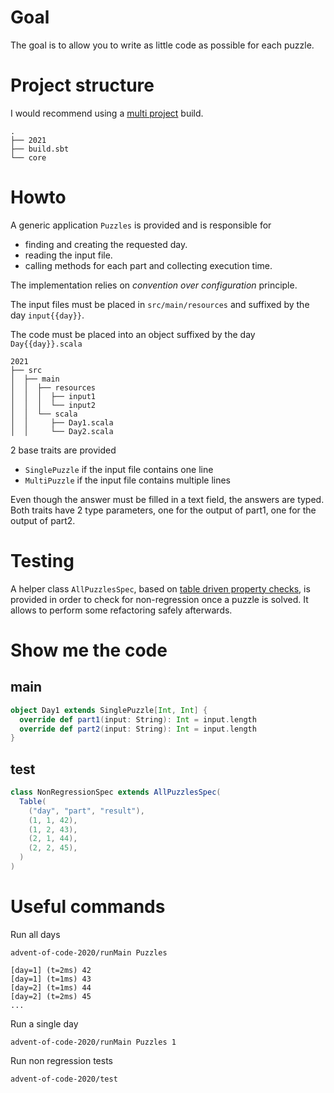 # Goal

The goal is to allow you to write as little code as possible for each puzzle.

# Project structure

I would recommend using a [multi project](https://www.scala-sbt.org/1.x/docs/Multi-Project.html) build.

```
.
├── 2021
├── build.sbt
└── core
```

# Howto

A generic application `Puzzles` is provided and is responsible for
- finding and creating the requested day.
- reading the input file.
- calling methods for each part and collecting execution time.

The implementation relies on _convention over configuration_ principle.

The input files must be placed in `src/main/resources` and suffixed by the day `input{{day}}`.

The code must be placed into an object suffixed by the day `Day{{day}}.scala` 

```
2021
├── src
│  ├── main
│  │  ├── resources
│  │  │  ├── input1
│  │  │  └── input2
│  │  └── scala
│  │     ├── Day1.scala
│  │     └── Day2.scala
```

2 base traits are provided
- `SinglePuzzle` if the input file contains one line
- `MultiPuzzle` if the input file contains multiple lines

Even though the answer must be filled in a text field, the answers are typed.
Both traits have 2 type parameters, one for the output of part1, one for the output of part2.

# Testing

A helper class `AllPuzzlesSpec`, based on [table driven property checks](https://www.scalatest.org/user_guide/table_driven_property_checks), is provided in order to check for non-regression once a puzzle is solved.
It allows to perform some refactoring safely afterwards.

# Show me the code

## main

```scala
object Day1 extends SinglePuzzle[Int, Int] {
  override def part1(input: String): Int = input.length
  override def part2(input: String): Int = input.length
}
```

## test

```scala
class NonRegressionSpec extends AllPuzzlesSpec(
  Table(
    ("day", "part", "result"),
    (1, 1, 42),
    (1, 2, 43),
    (2, 1, 44),
    (2, 2, 45),
  )
)
```

# Useful commands

Run all days

```
advent-of-code-2020/runMain Puzzles
```

```
[day=1] (t=2ms) 42
[day=1] (t=1ms) 43
[day=2] (t=1ms) 44
[day=2] (t=2ms) 45
...
```

Run a single day

```
advent-of-code-2020/runMain Puzzles 1
```

Run non regression tests

```
advent-of-code-2020/test
```
